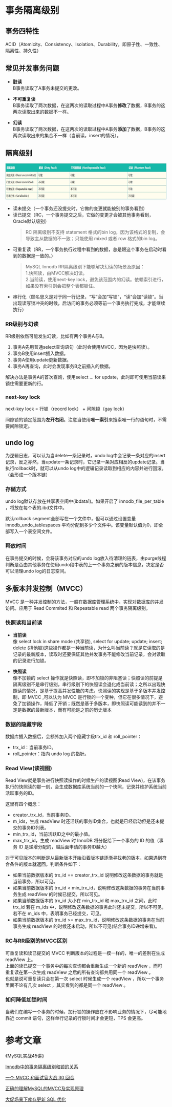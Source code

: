 # 事务隔离级别
## 事务四特性
ACID（Atomicity、Consistency、Isolation、Durability，即原子性、一致性、隔离性、持久性）

## 常见并发事务问题
- **脏读**<br>
B事务读取了A事务未提交的更改。

- **不可重复读**<br>
B事务读取了两次数据，在这两次的读取过程中A事务**修改**了数据，B事务的这两次读取出来的数据不一样。

- **幻读**<br>
B事务读取了两次数据，在这两次的读取过程中A事务**添加**了数据，B事务的这两次读取出来的集合不一样（当前读，insert的情况）。

## 隔离级别
<img src="https://raw.githubusercontent.com/dark-tone/notes/main/MySQL/imgs/1.jpg" weight="710" height="114">

- 读未提交（一个事务还没提交时，它做的变更就能被别的事务看到）
- 读已提交（RC，一个事务提交之后，它做的变更才会被其他事务看到，Oracle默认级别）
    > RC 隔离级别不支持 statement 格式的bin log，因为该格式的复制，会导致主从数据的不一致；只能使用 mixed 或者 row 格式的bin log。
- 可重复读（RR，一个事务执行过程中看到的数据，总是跟这个事务在启动时看到的数据是一致的。）
    >MySQL Innodb RR隔离级别下能够解决幻读的场景及原因：<br>
1.快照读，由MVCC解决幻读。<br>
2.当前读，使用next-key lock，避免该范围内的幻读。依赖索引进行，如果没有索引则会把整个表都锁住。<br>
- 串行化（顾名思义是对于同一行记录，“写”会加“写锁”，“读”会加“读锁”。当出现读写锁冲突的时候，后访问的事务必须等前一个事务执行完成，才能继续执行）

### RR级别与幻读
RR级别依然可能发生幻读，比如有两个事务A与B。

1. 事务A先用普通select查询语句（此时会使用MVCC，因为是快照读）。
2. 事务B使用insert插入数据。
3. 事务A使用update更新数据。
4. 事务A再查询，此时会发现事务B之前插入的数据。

解决办法是事务A的首次查询，使用select ... for update，此时即可使用当前读来锁住需要更新的行。

### next-key lock
next-key lock = 行锁（reocrd lock） + 间隙锁（gay lock）

间隙锁的锁定范围为**左开右闭**。注意当使用**唯一索引**来搜索唯一行的语句时，不需要间隙锁定。

## undo log
为逻辑日志，可以认为当delete一条记录时，undo log中会记录一条对应的insert记录，反之亦然，当update一条记录时，它记录一条对应相反的update记录。当执行rollback时，就可以从undo log中的逻辑记录读取到相应的内容并进行回滚。（会形成一个版本链）

### 存储方式
undo log默认存放在共享表空间中(ibdata1)。如果开启了 innodb_file_per_table ，将放在每个表的.ibd文件中。

默认rollback segment全部写在一个文件中，但可以通过设置变量 innodb_undo_tablespaces 平均分配到多少个文件中。该变量默认值为0，即全部写入一个表空间文件。

### 释放时间
在事务提交的时候，会将该事务对应的undo log放入待清理的链表，由purge线程判断是否由其他事务在使用undo段中表的上一个事务之前的版本信息，决定是否可以清理undo log的日志空间。

## 多版本并发控制（MVCC）
MVCC 是一种并发控制的方法，一般在数据库管理系统中，实现对数据库的并发访问。应用于 Read Commited 和 Repeatable read 两个事务隔离级别。

### 快照读和当前读
- **当前读**<br>
像 select lock in share mode (共享锁), select for update; update; insert; delete (排他锁)这些操作都是一种当前读，为什么叫当前读？就是它读取的是记录的最新版本，读取时还要保证其他并发事务不能修改当前记录，会对读取的记录进行加锁。

- **快照读**<br>
像不加锁的 select 操作就是快照读，即不加锁的非阻塞读；快照读的前提是隔离级别不是串行级别，串行级别下的快照读会退化成当前读；之所以出现快照读的情况，是基于提高并发性能的考虑，快照读的实现是基于多版本并发控制，即 MVCC ,可以认为 MVCC 是行锁的一个变种，但它在很多情况下，避免了加锁操作，降低了开销；既然是基于多版本，即快照读可能读到的并不一定是数据的最新版本，而有可能是之前的历史版本

### 数据的隐藏字段
数据库插入数据后，会额外加入两个隐藏字段trx_id 和 roll_pointer：
- trx_id：当前事务ID。
- roll_pointer：指向 undo log 的指针。

### Read View(读视图)
Read View就是事务进行快照读操作的时候生产的读视图(Read View)，在该事务执行的快照读的那一刻，会生成数据库系统当前的一个快照，记录并维护系统当前活跃事务的ID。

这里有四个概念：
- creator_trx_id，当前事务ID。
- m_ids，生成 readView 时还活跃的事务ID集合，也就是已经启动但是还未提交的事务ID列表。
- min_trx_id，当前活跃ID之中的最小值。
- max_trx_id，生成 readView 时 InnoDB 将分配给下一个事务的 ID 的值（事务 ID 是递增分配的，越后面申请的事务ID越大）

对于可见版本的判断是从最新版本开始沿着版本链逐渐寻找老的版本，如果遇到符合条件的版本就返回。判断条件如下：
- 如果当前数据版本的 trx_id == creator_trx_id 说明修改这条数据的事务就是当前事务，所以可见。
- 如果当前数据版本的 trx_id < min_trx_id，说明修改这条数据的事务在当前事务生成 readView 的时候已提交，所以可见。
- 如果当前数据版本的 trx_id 大小在 min_trx_id 和 max_trx_id 之间，此时 trx_id 若在 m_ids 中，说明修改这条数据的事务此时还未提交，所以不可见，若不在 m_ids 中，表明事务已经提交，可见。
- 如果当前数据版本的 trx_id >= max_trx_id，说明修改这条数据的事务在当前事务生成 readView 的时候还未启动，所以不可见(结合事务ID递增来看)。

### RC与RR级别的MVCC区别
可重复读和读已提交的 MVCC 判断版本的过程是一模一样的，唯一的差别在生成 readView 上。<br>
上面的读已提交一个事务中的每次查询都会重新生成一个新的 readView ，而可重复读在第一次生成 readView 之后的所有查询都共用同一个 readView 。<br>
也就是说可重复读只会在第一次 select 时候生成一个 readView ，所以一个事务里面不论有几次 select ，其实看到的都是同一个 readView 。

### 如何降低加锁时间
当我们在编写一个事务的时候，加行锁的操作应在不影响业务的情况下，尽可能地靠近 commit 语句，这样单行记录的行锁时间才会更短，TPS 会更高。

# 参考文章
《MySQL实战45讲》

[Innodb中的事务隔离级别和锁的关系](https://tech.meituan.com/2014/08/20/innodb-lock.html)

[一个 MVCC 和面试官大战 30 回合](https://zhuanlan.zhihu.com/p/383842414)

[正确的理解MySQL的MVCC及实现原理](https://blog.csdn.net/SnailMann/article/details/94724197)

[大促场景下库存更新 SQL 优化](https://juejin.cn/post/7266302333634215976)